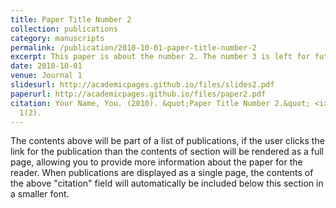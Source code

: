 ```yaml
---
title: Paper Title Number 2
collection: publications
category: manuscripts
permalink: /publication/2010-10-01-paper-title-number-2
excerpt: This paper is about the number 2. The number 3 is left for future work.
date: 2010-10-01
venue: Journal 1
slidesurl: http://academicpages.github.io/files/slides2.pdf
paperurl: http://academicpages.github.io/files/paper2.pdf
citation: Your Name, You. (2010). &quot;Paper Title Number 2.&quot; <i>Journal 1</i>.
  1(2).
---
```

The contents above will be part of a list of publications, if the user clicks the link for the publication than the contents of section will be rendered as a full page, allowing you to provide more information about the paper for the reader. When publications are displayed as a single page, the contents of the above "citation" field will automatically be included below this section in a smaller font.
